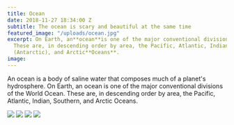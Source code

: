```yaml
---
title: Ocean
date: 2018-11-27 18:34:00 Z
subtitle: The ocean is scary and beautiful at the same time
featured_image: "/uploads/ocean.jpg"
excerpt: On Earth, an**ocean**is one of the major conventional divisions of the World**Ocean**.
  These are, in descending order by area, the Pacific, Atlantic, Indian, Southern
  (Antarctic), and Arctic**Oceans**.
image: 
---
```


An ocean is a body of saline water that composes much of a planet's hydrosphere. On Earth, an ocean is one of the major conventional divisions of the World Ocean. These are, in descending order by area, the Pacific, Atlantic, Indian, Southern, and Arctic Oceans.

<div class="gallery" data-columns="4">
<img src="/images/demo/demo-portrait.jpg">
<img src="/images/demo/demo-landscape.jpg">
<img src="/images/demo/demo-square.jpg">
<img src="/images/demo/demo-landscape-2.jpg">
</div>